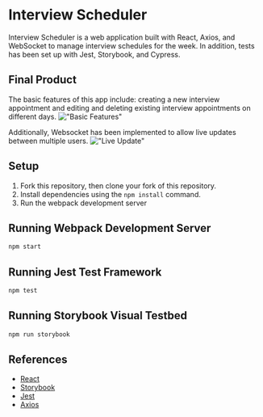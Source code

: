 # Interview Scheduler

Interview Scheduler is a web application built with React, Axios, and WebSocket to manage interview schedules for the week. In addition, tests has been set up with Jest, Storybook, and Cypress.

## Final Product

The basic features of this app include: creating a new interview appointment and editing and deleting existing interview appointments on different days.
!["Basic Features"](https://github.com/carmenluo/scheduler/blob/master/docs/basic.gif)


Additionally, Websocket has been implemented to allow live updates between multiple users.
!["Live Update"](https://github.com/carmenluo/scheduler/blob/master/docs/websocket.gif)

## Setup

1. Fork this repository, then clone your fork of this repository.
2. Install dependencies using the `npm install` command.
3. Run the webpack development server

## Running Webpack Development Server

```sh
npm start
```

## Running Jest Test Framework

```sh
npm test
```

## Running Storybook Visual Testbed

```sh
npm run storybook
```

## References

- [React](https://reactjs.org/docs/getting-started.html)
- [Storybook](https://storybook.js.org/docs/basics/introduction/)
- [Jest](https://jestjs.io/docs/en/getting-started)
- [Axios](https://github.com/axios/axios#example)